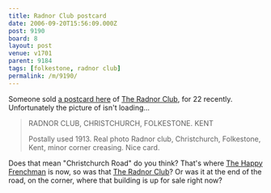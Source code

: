 ```yaml
---
title: Radnor Club postcard
date: 2006-09-20T15:56:09.000Z
post: 9190
board: 8
layout: post
venue: v1701
parent: 9184
tags: [folkestone, radnor club]
permalink: /m/9190/
---
```

Someone sold <a href="http://cgi.ebay.co.uk/RADNOR-CLUB-CHRISTCHURCH-FOLKESTONE-KENT_W0QQitemZ6284380537QQcategoryZ63813QQcmdZViewItem">a postcard here</a> of <a href="/wiki/radnor+club">The Radnor Club</a>, for 22 recently. Unfortunately the picture of isn't loading...

<blockquote>RADNOR CLUB, CHRISTCHURCH, FOLKESTONE. KENT

Postally used 1913.  Real photo Radnor club, Christchurch, Folkestone, Kent, minor corner creasing. Nice card.</blockquote>

Does that mean "Christchurch Road" do you think? That's where <a href="http://www.folkestonegerald.com/v/1701/The%20Happy%20Frenchman">The Happy Frenchman</a> is now, so was that <a href="/wiki/radnor+club">The Radnor Club</a>? Or was it at the end of the road, on the corner, where that building is up for sale right now?
